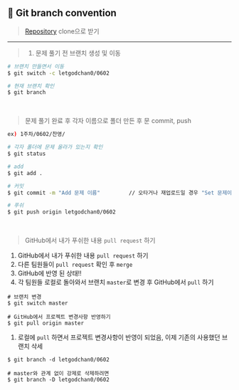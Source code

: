 ## 📝 Git branch convention

> [Repository](https://github.com/letgodchan0/Al_IS_Well.git) clone으로 받기

<hr>

> 1. 문제 풀기 전 브랜치 생성 및 이동

```bash
# 브랜치 만들면서 이동
$ git switch -c letgodchan0/0602

# 현재 브랜치 확인
$ git branch
```



<br>

> 문제 풀기 완료 후 각자 이름으로 폴더 만든 후 문 commit, push

```bash
ex) 1주차/0602/찬영/

# 각자 폴더에 문제 올라가 있는지 확인
$ git status

# add
$ git add .

# 커밋
$ git commit -m "Add 문제 이름"			// 오타거나 재업로드일 경우 "Set 문제이름"

# 푸쉬
$ git push origin letgodchan0/0602
```

<br>



> GitHub에서 내가 푸쉬한 내용 `pull request` 하기

1. GitHub에서 내가 푸쉬한 내용 `pull request` 하기
2. 다른 팀원들이 `pull request` 확인 후 `merge`
3. GitHub에 반영 된 상태!!
4. 각 팀원들 로컬로 돌아와서 브랜치 `master`로 변경 후 GitHub에서 `pull` 하기

```
# 브랜치 변경
$ git switch master

# GitHub에서 프로젝트 변경사항 반영하기
$ git pull origin master
```

1. 로컬에 `pull` 하면서 프로젝트 변경사항이 반영이 되었음, 이제 기존의 사용했던 브랜치 삭세

```
$ git branch -d letgodchan0/0602

# master와 관계 없이 강제로 삭제하려면 
$ git branch -D letgodchan0/0602
```